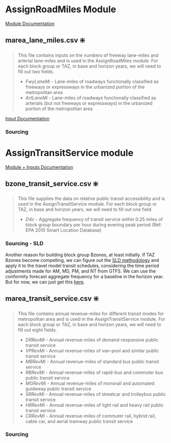 # AssignRoadMiles Module

[Module Documentation](https://github.com/VisionEval/VisionEval-Docs/blob/master/tutorials/verspm/Modules_and_Outputs.md/#assignroadmiles)

## marea_lane_miles.csv ❇️

>This file contains inputs on the numbers of freeway lane-miles and arterial lane-miles and is used in the AssignRoadMiles module. For each block group or TAZ, in base and horizon years, we will need to fill out two fields.
>- _FwyLaneMi_ - Lane-miles of roadways functionally classified as freeways or expressways in the urbanized portion of the metropolitan area
>- _ArtLaneMi_ - Lane-miles of roadways functionally classified as arterials (but not freeways or expressways) in the urbanized portion of the metropolitan area

[Input Documentation](https://github.com/VisionEval/VisionEval-Docs/blob/master/tutorials/verspm/Modules_and_Outputs.md/#user-input-files-13)

### Sourcing


# AssignTransitService module

[Module + Inputs Documentation](https://github.com/VisionEval/VisionEval-Docs/blob/master/tutorials/verspm/Modules_and_Outputs.md/#assigntransitservice)

## bzone_transit_service.csv ❇️

>This file supplies the data on relative public transit accessibility and is used in the AssignTransitService module. For each block group or TAZ, in base and horizon years, we will need to fill out one field.
>- _D4c_ - Aggregate frequency of transit service within 0.25 miles of block group boundary per hour during evening peak period (Ref: EPA 2010 Smart Location Database)

### Sourcing - SLD
Another reason for building block group Bzones, at least initially. If TAZ Bzones become compelling, we can figure out the [SLD methodology](https://www.epa.gov/sites/production/files/2021-06/documents/epa_sld_3.0_technicaldocumentationuserguide_may2021.pdf) and apply it to the travel model transit schedules, considering the time period adjustments made for AM, MD, PM, and NT from GTFS. We can use the conformity forecast aggregate frequency for a baseline in the horizon year. But for now, we can just get this [here](https://geodata.epa.gov/arcgis/rest/services/OA/SmartLocationDatabase/MapServer/14).


## marea_transit_service.csv ❇️

>This file contains annual revenue-miles for different transit modes for metropolitan area and is used in the AssignTransitService module. For each block group or TAZ, in base and horizon years, we will need to fill out eight fields.
>- _DRRevMi_ - Annual revenue-miles of demand-responsive public transit service
>- _VPRevMi_ - Annual revenue-miles of van-pool and similar public transit service
>- _MBRevMi_ - Annual revenue-miles of standard bus public transit service
>- _RBRevMi_ - Annual revenue-miles of rapid-bus and commuter bus public transit service
>- _MGRevMi_ - Annual revenue-miles of monorail and automated guideway public transit service
>- _SRRevMi_ - Annual revenue-miles of streetcar and trolleybus public transit service
>- _HRRevMi_ - Annual revenue-miles of light rail and heavy rail public transit service
>- _CRRevMi_ - Annual revenue-miles of commuter rail, hybrid rail, cable car, and aerial tramway public transit service
### Sourcing


